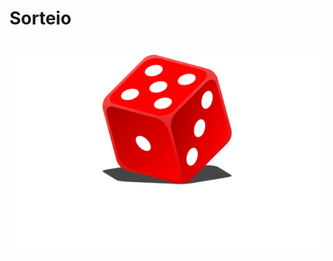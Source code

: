<h1> Sorteio </h1>
<br>


<img src= "https://github.com/ThuanyDias/Projeto-5/blob/main/sort%201.png?raw=true">
